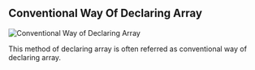 ## Conventional Way Of Declaring Array

![Conventional Way of Declaring Array](https://thearjun.tech/array/conventionalWayOfDeclaringArray.png)

This method of declaring array is often referred as conventional way of declaring array.